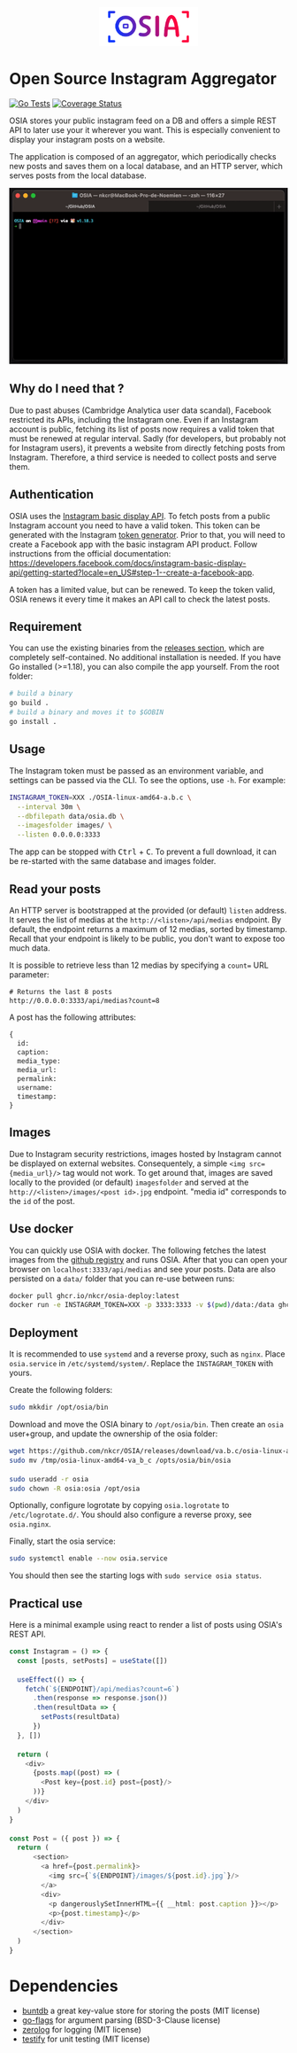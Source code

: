 <div align="center">
<img width="180" src="logo.jpg"/>
</div>

# Open Source Instagram Aggregator

[![Go Tests](https://github.com/nkcr/OSIA/actions/workflows/go.yml/badge.svg)](https://github.com/nkcr/OSIA/actions/workflows/go.yml)
[![Coverage Status](https://coveralls.io/repos/github/nkcr/OSIA/badge.svg?branch=main)](https://coveralls.io/github/nkcr/OSIA?branch=main)

OSIA stores your public instagram feed on a DB and offers a simple REST API to
later use your it wherever you want. This is especially convenient to display
your instagram posts on a website.

The application is composed of an aggregator, which periodically checks new
posts and saves them on a local database, and an HTTP server, which serves posts
from the local database. 

<div align="center">

![demo](OSIA-demo.gif)

</div>

## Why do I need that ?

Due to past abuses (Cambridge Analytica user data scandal), Facebook restricted
its APIs, including the Instagram one. Even if an Instagram account is public,
fetching its list of posts now requires a valid token that must be renewed at
regular interval. Sadly (for developers, but probably not for Instagram users),
it prevents a website from directly fetching posts from Instagram. Therefore, a
third service is needed to collect posts and serve them.

## Authentication

OSIA uses the [Instagram basic display
API](https://developers.facebook.com/docs/instagram-basic-display-api/). To
fetch posts from a public Instagram account you need to have a valid token. This
token can be generated with the Instagram [token
generator](https://developers.facebook.com/docs/instagram-basic-display-api/overview?locale=en_US#user-token-generator).
Prior to that, you will need to create a Facebook app with the basic instagram
API product. Follow instructions from the official documentation:
https://developers.facebook.com/docs/instagram-basic-display-api/getting-started?locale=en_US#step-1--create-a-facebook-app.

A token has a limited value, but can be renewed. To keep the token valid, OSIA
renews it every time it makes an API call to check the latest posts.

## Requirement

You can use the existing binaries from the [releases
section](https://github.com/nkcr/OSIA/releases), which are completely
self-contained. No additional installation is needed. If you have Go installed
(>=1.18), you can also compile the app yourself. From the root folder:

```sh
# build a binary
go build .
# build a binary and moves it to $GOBIN
go install .
```

## Usage

The Instagram token must be passed as an environment variable, and settings can
be passed via the CLI. To see the options, use `-h`. For example:

```sh
INSTAGRAM_TOKEN=XXX ./OSIA-linux-amd64-a.b.c \
  --interval 30m \
  --dbfilepath data/osia.db \
  --imagesfolder images/ \
  --listen 0.0.0.0:3333
```

The app can be stopped with <kbd>Ctrl</kbd> + <kbd>C</kbd>. To prevent a full
download, it can be re-started with the same database and images folder.

## Read your posts

An HTTP server is bootstrapped at the provided (or default) `listen` address. It
serves the list of medias at the `http://<listen>/api/medias` endpoint. By
default, the endpoint returns a maximum of 12 medias, sorted by timestamp.
Recall that your endpoint is likely to be public, you don't want to expose too
much data.

It is possible to retrieve less than 12 medias by specifying a `count=` URL
parameter:

```
# Returns the last 8 posts
http://0.0.0.0:3333/api/medias?count=8
```

A post has the following attributes:

```
{
  id:
  caption:
  media_type:
  media_url:
  permalink:
  username:
  timestamp:
}
```

## Images

Due to Instagram security restrictions, images hosted by Instagram cannot be
displayed on external websites. Consequentely, a simple `<img src={media_url}/>`
tag would not work. To get around that, images are saved locally to the provided
(or default) `imagesfolder` and served at the `http://<listen>/images/<post
id>.jpg` endpoint. "media id" corresponds to the `id` of the post.

## Use docker

You can quickly use OSIA with docker. The following fetches the latest images
from the [github
registry](https://github.com/nkcr/OSIA/pkgs/container/osia-deploy) and runs
OSIA. After that you can open your browser on `localhost:3333/api/medias` and
see your posts. Data are also persisted on a `data/` folder that you can re-use
between runs:

```sh
docker pull ghcr.io/nkcr/osia-deploy:latest
docker run -e INSTAGRAM_TOKEN=XXX -p 3333:3333 -v $(pwd)/data:/data ghcr.io/nkcr/osia-deploy
```

## Deployment

It is recommended to use `systemd` and a reverse proxy, such as `nginx`. Place
`osia.service` in `/etc/systemd/system/`. Replace the `INSTAGRAM_TOKEN` with
yours.

Create the following folders:

```sh
sudo mkkdir /opt/osia/bin
```

Download and move the OSIA binary to `/opt/osia/bin`. Then create an `osia`
user+group, and update the ownership of the osia folder:

```sh
wget https://github.com/nkcr/OSIA/releases/download/va.b.c/osia-linux-amd64-va_b_c /tmp
sudo mv /tmp/osia-linux-amd64-va_b_c /opts/osia/bin/osia

sudo useradd -r osia
sudo chown -R osia:osia /opt/osia
```

Optionally, configure logrotate by copying `osia.logrotate` to
`/etc/logrotate.d/`. You should also configure a reverse proxy, see
`osia.nginx`.

Finally, start the osia service:

```sh
sudo systemctl enable --now osia.service
```

You should then see the starting logs with `sudo service osia status`.

## Practical use

Here is a minimal example using react to render a list of posts using OSIA's
REST API.

```ts
const Instagram = () => {
  const [posts, setPosts] = useState([])

  useEffect(() => {
    fetch(`${ENDPOINT}/api/medias?count=6`)
      .then(response => response.json())
      .then(resultData => {
        setPosts(resultData)
      })
  }, [])

  return (
    <div>
      {posts.map((post) => (
        <Post key={post.id} post={post}/>
      ))}
    </div>
  )
}

const Post = ({ post }) => {
  return (
      <section>
        <a href={post.permalink}>
          <img src={`${ENDPOINT}/images/${post.id}.jpg`}/>
        </a>
        <div>
          <p dangerouslySetInnerHTML={{ __html: post.caption }}></p>
          <p>{post.timestamp}</p>
        </div>
      </section>
  )
}
```

# Dependencies

- [buntdb](https://github.com/tidwall/buntdb) a great key-value store for storing the posts (MIT license)
- [go-flags](https://github.com/jessevdk/go-flags) for argument parsing (BSD-3-Clause license)
- [zerolog](https://github.com/rs/zerolog) for logging (MIT license)
- [testify](https://github.com/stretchr/testify) for unit testing (MIT license)